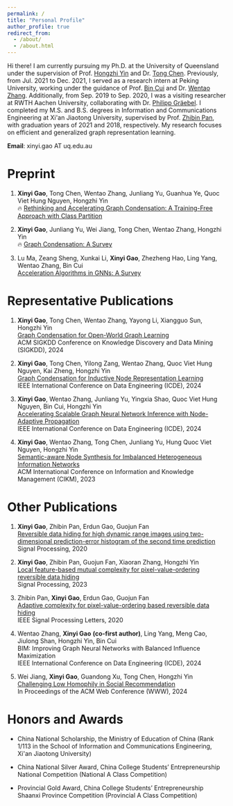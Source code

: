 ```yaml
---
permalink: /
title: "Personal Profile"
author_profile: true
redirect_from: 
  - /about/
  - /about.html
---
```


Hi there! I am currently pursuing my Ph.D. at the University of Queensland under the supervision of Prof. [Hongzhi Yin](https://sites.google.com/view/hongzhi-yin/home) and Dr. [Tong Chen](https://researchers.uq.edu.au/researcher/27868). Previously, from Jul. 2021 to Dec. 2021, I served as a research intern at Peking University, working under the guidance of Prof. [Bin Cui](https://cuibinpku.github.io/) and Dr. [Wentao Zhang](https://zwt233.github.io/). Additionally, from Sep. 2019 to Sep. 2020, I was a visiting researcher at RWTH Aachen University, collaborating with Dr. [Philipp Gräebel](https://www.lfb.rwth-aachen.de/en/institute/alumni/graebel/). I completed my M.S. and B.S. degrees in Information and Communications Engineering at Xi'an Jiaotong University, supervised by Prof. [Zhibin Pan](https://www.researchgate.net/profile/Zhibin-Pan-2), with graduation years of 2021 and 2018, respectively. My research focuses on efficient and generalized graph representation learning.

**Email**: xinyi.gao AT uq.edu.au 


Preprint
======
1. **Xinyi Gao**, Tong Chen, Wentao Zhang, Junliang Yu, Guanhua Ye, Quoc Viet Hung Nguyen, Hongzhi Yin  
🔥 [Rethinking and Accelerating Graph Condensation: A Training-Free Approach with Class Partition](https://arxiv.org/abs/2405.13707)


1.  **Xinyi Gao**, Junliang Yu, Wei Jiang, Tong Chen, Wentao Zhang, Hongzhi Yin  
🔥 [Graph Condensation: A Survey](https://arxiv.org/abs/2401.11720)


1. Lu Ma, Zeang Sheng, Xunkai Li, **Xinyi Gao**, Zhezheng Hao, Ling Yang, Wentao Zhang, Bin Cui  
[Acceleration Algorithms in GNNs: A Survey](https://arxiv.org/abs/2405.04114)




Representative Publications
======
1. **Xinyi Gao**, Tong Chen, Wentao Zhang, Yayong Li, Xiangguo Sun, Hongzhi Yin  
[Graph Condensation for Open-World Graph Learning](https://arxiv.org/abs/2405.17003)  
ACM SIGKDD Conference on Knowledge Discovery and Data Mining (SIGKDD), 2024

1. **Xinyi Gao**, Tong Chen, Yilong Zang, Wentao Zhang, Quoc Viet Hung Nguyen, Kai Zheng, Hongzhi Yin  
[Graph Condensation for Inductive Node Representation Learning](https://arxiv.org/abs/2307.15967)  
IEEE International Conference on Data Engineering (ICDE), 2024


1. **Xinyi Gao**, Wentao Zhang, Junliang Yu, Yingxia Shao, Quoc Viet Hung Nguyen, Bin Cui, Hongzhi Yin  
[Accelerating Scalable Graph Neural Network Inference with Node-Adaptive Propagation](https://arxiv.org/abs/2310.10998)  
IEEE International Conference on Data Engineering (ICDE), 2024


1. **Xinyi Gao**, Wentao Zhang, Tong Chen, Junliang Yu, Hung Quoc Viet Nguyen, Hongzhi Yin  
[Semantic-aware Node Synthesis for Imbalanced Heterogeneous Information Networks](https://arxiv.org/abs/2302.14061)  
ACM International Conference on Information and Knowledge Management (CIKM), 2023




Other Publications
======
1. **Xinyi Gao**, Zhibin Pan, Erdun Gao, Guojun Fan  
[Reversible data hiding for high dynamic range images using two-dimensional prediction-error histogram of the second time prediction](https://www.sciencedirect.com/science/article/pii/S0165168420301225)  
Signal Processing, 2020

1. **Xinyi Gao**, Zhibin Pan, Guojun Fan, Xiaoran Zhang, Hongzhi Yin  
[Local feature-based mutual complexity for pixel-value-ordering reversible data hiding](https://www.sciencedirect.com/science/article/pii/S0165168422003723)  
Signal Processing, 2023

1. Zhibin Pan, **Xinyi Gao**, Erdun Gao, Guojun Fan  
[Adaptive complexity for pixel-value-ordering based reversible data hiding](https://ieeexplore.ieee.org/document/9098041)  
IEEE Signal Processing Letters, 2020

1. Wentao Zhang, **Xinyi Gao** **(co-first author)**, Ling Yang, Meng Cao, Jiulong Shan, Hongzhi Yin, Bin Cui  
BIM: Improving Graph Neural Networks with Balanced Influence Maximization  
IEEE International Conference on Data Engineering (ICDE), 2024

1. Wei Jiang, **Xinyi Gao**, Guandong Xu, Tong Chen, Hongzhi Yin  
[Challenging Low Homophily in Social Recommendation](https://dl.acm.org/doi/abs/10.1145/3589334.3645460)  
In Proceedings of the ACM Web Conference (WWW), 2024






Honors and Awards
======
* China National Scholarship, the Ministry of Education of China 
(Rank 1/113 in the School of Information and Communications Engineering, Xi'an Jiaotong University)

* China National Silver Award, China College Students’ Entrepreneurship National Competition
(National A Class Competition)

* Provincial Gold Award, China College Students’ Entrepreneurship Shaanxi Province
Competition (Provincial A Class Competition)



<!-- Academic Experiences
======

**[2022.01-Present]** The University of Queensland (UQ), Ph.D. student. Supervisor: Prof. Hongzhi Yin

**[2021.06-2021.12]** Peking University (PKU), Research Intern. Supervisors: Prof. Bin Cui and Dr. Wentao Zhang

**[2018.06-2021.06]** Xi'an Jiaotong University (XJTU), M.S. in Information and Communications Engineering. Supervisor: Prof. Zhibin Pan

**[2014.09-2018.06]** Xi'an Jiaotong University (XJTU), B.S. in Information and Communications Engineering -->


